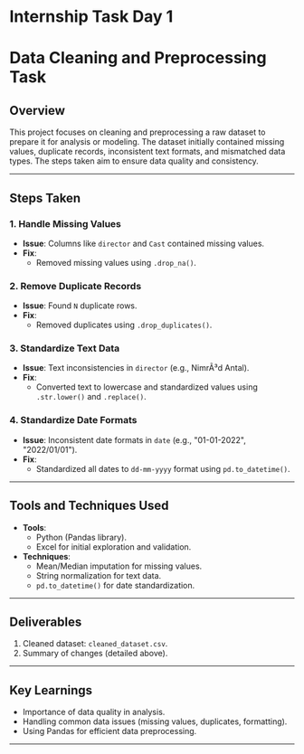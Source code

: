 # Internship Task Day 1

# Data Cleaning and Preprocessing Task

## **Overview**
This project focuses on cleaning and preprocessing a raw dataset to prepare it for analysis or modeling. The dataset initially contained missing values, duplicate records, inconsistent text formats, and mismatched data types. The steps taken aim to ensure data quality and consistency.

---

## **Steps Taken**

### 1. **Handle Missing Values**
- **Issue**: Columns like `director` and `Cast` contained missing values.
- **Fix**:
  - Removed missing values using `.drop_na()`.

### 2. **Remove Duplicate Records**
- **Issue**: Found `N` duplicate rows.
- **Fix**:
  - Removed duplicates using `.drop_duplicates()`.

### 3. **Standardize Text Data**
- **Issue**: Text inconsistencies in `director` (e.g., NimrÃ³d Antal).
- **Fix**:
  - Converted text to lowercase and standardized values using `.str.lower()` and `.replace()`.

### 4. **Standardize Date Formats**
- **Issue**: Inconsistent date formats in `date` (e.g., "01-01-2022", "2022/01/01").
- **Fix**:
  - Standardized all dates to `dd-mm-yyyy` format using `pd.to_datetime()`.

---

## **Tools and Techniques Used**
- **Tools**:
  - Python (Pandas library).
  - Excel for initial exploration and validation.
- **Techniques**:
  - Mean/Median imputation for missing values.
  - String normalization for text data.
  - `pd.to_datetime()` for date standardization.

---

## **Deliverables**
1. Cleaned dataset: `cleaned_dataset.csv`.
2. Summary of changes (detailed above).

---

## **Key Learnings**
- Importance of data quality in analysis.
- Handling common data issues (missing values, duplicates, formatting).
- Using Pandas for efficient data preprocessing.

---


